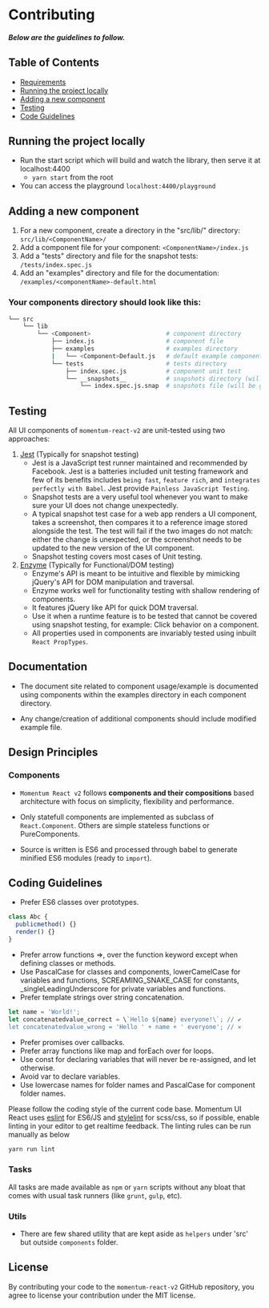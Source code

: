 # Contributing

##### Below are the guidelines to follow.

## Table of Contents

- [Requirements](#requirements)
- [Running the project locally](#running)
- [Adding a new component](#component)
- [Testing](#testing)
- [Code Guidelines](#rules)

## <a name="running"></a> Running the project locally

* Run the start script which will build and watch the library, then serve it at localhost:4400
  * `yarn start` from the root
* You can access the playground `localhost:4400/playground`

## <a name="component"></a> Adding a new component

1. For a new component, create a directory in the "src/lib/" directory: `src/lib/<ComponentName>/`
2. Add a component file for your component: `<ComponentName>/index.js`
3. Add a "tests" directory and file for the snapshot tests: `/tests/index.spec.js`
4. Add an "examples" directory and file for the documentation: `/examples/<componentName>-default.html`

### Your components directory should look like this:
``` bash
└── src
    └── lib
        └── <Component>                     # component directory
            ├── index.js                    # component file
            ├── examples                    # examples directory
            |   └── <Component>Default.js   # default example component
            └── tests                       # tests directory
                ├── index.spec.js           # component unit test
                └── __snapshots__           # snapshots directory (will be generated Jest)
                    └── index.spec.js.snap  # snapshots file (will be generated by Jest)
```


## <a name="testing"></a> Testing

All UI components of `momentum-react-v2` are unit-tested using two approaches:

1. [Jest](http://facebook.github.io/jest/) (Typically for snapshot testing)
    * Jest is a JavaScript test runner maintained and recommended by Facebook. Jest is a batteries included unit testing framework and few of its benefits includes `being fast`, `feature rich`, and `integrates perfectly with Babel`. Jest provide `Painless JavaScript Testing`.
    * Snapshot tests are a very useful tool whenever you want to make sure your UI does not change unexpectedly.
    * A typical snapshot test case for a web app renders a UI component, takes a screenshot, then compares it to a reference image stored alongside the test. The test will fail if the two images do not match: either the change is unexpected, or the screenshot needs to be updated to the new version of the UI component.
    * Snapshot testing covers most cases of Unit testing.
2. [Enzyme](http://airbnb.io/enzyme/) (Typically for Functional/DOM testing)
    * Enzyme's API is meant to be intuitive and flexible by mimicking jQuery's API for DOM manipulation and traversal.
    * Enzyme works well for functionality testing with shallow rendering of components.
    * It features jQuery like API for quick DOM traversal.
    * Use it when a runtime feature is to be tested that cannot be covered using snapshot testing, for example: Click behavior on a component.
    * All properties used in components are invariably tested using inbuilt `React PropTypes`.


## <a name="documentation"></a> Documentation

  * The document site related to component usage/example is documented using components within the examples directory in each component directory.

  * Any change/creation of additional components should include modified example file.

## <a name="design"></a> Design Principles

### Components

  * `Momentum React v2` follows **components and their compositions** based architecture with focus on simplicity, flexibility and performance.

  * Only statefull components are implemented as subclass of `React.Component`. Others are simple stateless functions or PureComponents.

  * Source is written is ES6 and processed through babel to generate minified ES6 modules (ready to `import`).

## <a name="rules"></a> Coding Guidelines

* Prefer ES6 classes over prototypes.

```js
class Abc {
  publicmethod() {}
  render() {}
}
```

* Prefer arrow functions =>, over the function keyword except when defining classes or methods.
* Use PascalCase for classes and components, lowerCamelCase for variables and functions, SCREAMING_SNAKE_CASE for constants, \_singleLeadingUnderscore for private variables and functions.
* Prefer template strings over string concatenation.

```js
let name = 'World!';
let concatenatedvalue_correct = \`Hello ${name} everyone!\`; // ✔
let concatenatedvalue_wrong = 'Hello ' + name + ' everyone'; // ✕
```

* Prefer promises over callbacks.
* Prefer array functions like map and forEach over for loops.
* Use const for declaring variables that will never be re-assigned, and let otherwise.
* Avoid var to declare variables.
* Use lowercase names for folder names and PascalCase for component folder names.

Please follow the coding style of the current code base. Momentum UI React uses [eslint](http://eslint.org/) for ES6/JS and [stylelint](https://stylelint.io/) for scss/css, so if possible, enable linting in your editor to get realtime feedback. The linting rules can be run manually as below

```js
yarn run lint
```

### Tasks

  All tasks are made available as `npm` or `yarn` scripts without any bloat that comes with usual task runners (like `grunt`, `gulp`, etc).

### Utils

  * There are few shared utility that are kept aside as `helpers` under 'src' but outside `components` folder.

## License

By contributing your code to the `momentum-react-v2` GitHub repository, you agree to license your contribution under the MIT license.
